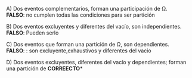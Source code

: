 A) Dos eventos complementarios, forman una participación de Ω.   
	**FALSO**: no cumplen todas las condiciones para ser partición
	
B) Dos eventos excluyentes y diferentes del vacío, son independientes. 
	**FALSO**: Pueden serlo
	
C) Dos eventos que forman una partición de Ω, son dependientes.  
	**FALSO**: : son excluyente,exhaustivos y diferentes del vacio
	
D) Dos eventos excluyentes, diferentes del vacío y dependientes; forman una partición de 
	**CORREECTO***